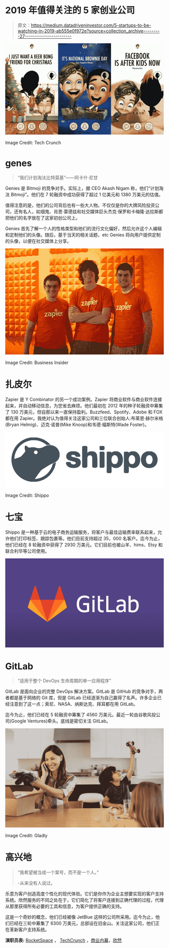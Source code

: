 # 2019 年值得关注的 5 家创业公司

> 原文：<https://medium.datadriveninvestor.com/5-startups-to-be-watching-in-2019-ab555e0f972e?source=collection_archive---------27----------------------->

![](img/0cabdc678aa8bd24e6da0519203f3602.png)

Image Credit: Tech Crunch

# **genes**

> “我们计划淘汰比特莫基”——阿卡什·尼甘

Genies 是 Bitmoji 的竞争对手。实际上，据 CEO Akash Nigam 称，他们“计划淘汰 Bitmoji”。他们在 7 轮融资中成功获得了超过 1 亿美元和 1380 万美元的估值。

值得注意的是，他们的公司背后也有一些大人物。不仅仅是你的大牌风险投资公司，还有名人，如烟鬼、肖恩·蒙德兹和社交媒体巨头杰克·保罗和卡梅隆·达拉斯都把他们的名字放在了这家初创公司上。

Genies 首先了解一个人的性格类型和他们的流行文化偏好，然后允许这个人编辑和定制他们的头像。随后，基于当天的相关话题，etc Genies 将向用户提供定制的头像，以便在社交媒体上分享。

![](img/242d1f5132f380578dcaee148e061047.png)

Image Credit: Business Insider

# **扎皮尔**

Zapier 是 Y Combinator 的另一个成功案例。Zapier 将商业软件与商业软件连接起来，并自动移动信息，为您省去麻烦。他们最初在 2012 年的种子轮融资中筹集了 130 万美元，但自那以来一直保持盈利。Buzzfeed、Spotify、Adobe 和 FOX 都在用 Zapier。我绝对认为值得关注这家公司和三位联合创始人:布莱恩·赫尔米格(Bryan Helmig)、迈克·诺普(Mike Knoop)和韦德·福斯特(Wade Foster)。

![](img/8995b79999e42fb6aaa583a432052371.png)

Image Credit: Shippo

# **七宝**

Shippo 是一种基于云的电子商务运输服务，将客户与最佳运输费率联系起来，允许他们打印标签、跟踪包裹等。他们目前支持超过 35，000 名客户。迄今为止，他们已经在 8 轮融资中获得了 2930 万美元。它们目前也被山羊、hims、Etsy 和联合利华等公司使用。

![](img/2b1da71bf5aae99191998947d9975a5b.png)

# **GitLab**

> “适用于整个 DevOps 生命周期的单一应用程序”

GitLab 是面向企业的完整 DevOps 解决方案。GitLab 是 GitHub 的竞争对手，两者都是基于网络的 Git 库，但是 GitLab 已经逐渐为自己赢得了名声。许多企业已经注意到了这一点；索尼、NASA、纳斯达克、拜耳都在用 GitLab。

迄今为止，他们已经在 5 轮融资中筹集了 4560 万美元。最近一轮由谷歌风投公司(Google Ventures)牵头。底线是密切关注 GitLab。

![](img/2796006d2c3846783740090d8c0322e6.png)

Image Credit: Gladly

# 高兴地

> “我希望被当成一个案号，而不是一个人。”
> 
> -从来没有人说过。

乐意为客户创造高度个性化的现代体验。它们是你作为企业主想要实现的客户支持系统。欣然服务的不同之处在于，它们简化了将客户连接到正确代理的过程，代理从那里获得所有必要的工具和信息，为客户提供正确的支持。

这是一个奇妙的概念，他们已经被像 JetBlue 这样的公司所采用。迄今为止，他们已经在三轮中筹集了 6300 万美元，总部设在旧金山。关注这家公司，他们正在革新客户支持系统。

**演职员表:** [RocketSpace](https://www.rocketspace.com/tech-startups/7-silicon-valley-tech-startups-to-watch-in-2019) ， [TechCrunch](https://techcrunch.com/2017/12/08/genies/) ，[商业内幕](https://www.businessinsider.com/51-enterprise-startups-to-bet-your-career-on-in-2018-2017-11//?r=AU&IR=T/#fetch-robotics-creating-the-warehouse-robots-of-tomorrow-3)，[欣然](https://www.gladly.com)
